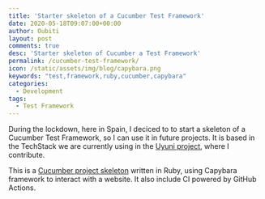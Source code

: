 ```yaml
---
title: 'Starter skeleton of a Cucumber Test Framework'
date: 2020-05-18T09:07:00+00:00
author: Oubiti
layout: post
comments: true
desc: 'Starter skeleton of Cucumber a Test Framework'
permalink: /cucumber-test-framework/    
icon: /static/assets/img/blog/capybara.png
keywords: "test,framework,ruby,cucumber,capybara"
categories:
  - Development
tags:
  - Test Framework
---
```


During the lockdown, here in Spain, I deciced to to start a skeleton of a Cucumber Test Framework, so I can use it in future projects. It is based in the TechStack we are currently using in the [Uyuni project](https://www.uyuni-project.org/), where I contribute.


This is a [Cucumber project skeleton](https://github.com/srbarrios/cucumber-ruby-skeleton) written in Ruby, using Capybara framework to interact with a website. It also include CI powered by GitHub Actions.
